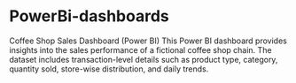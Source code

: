 # PowerBi-dashboards
Coffee Shop Sales Dashboard (Power BI) This Power BI dashboard provides insights into the sales performance of a fictional coffee shop chain. The dataset includes transaction-level details such as product type, category, quantity sold, store-wise distribution, and daily trends.

